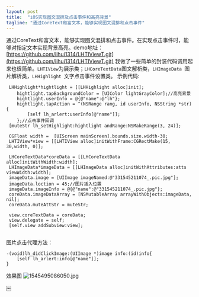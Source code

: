 ```yaml
---
layout: post
title:  "iOS实现图文混排及点击事件和高亮背景"
tagline: "通过CoreText和富文本，能够实现图文混排和点击事件"
---
```

通过CoreText和富文本，能够实现图文混排和点击事件。在实现点击事件时，能够对指定文本实现背景高亮。demo地址：[https://github.com/lihui1314/LHTIViewT.git](https://github.com/lihui1314/LHTIViewT.git)
我做了一些简单的封装代码调用起来也很简单。`LHTIView`为展示类；`LHCoreTextData`图文解析类，`LHImageData `图片解析类，`LHHighlight `文字点击事件设置类。
示例代码:
```
 LHHighlight*hightlight = [[LHHighlight alloc]init];
    hightlight.tapBackgroundColor = [UIColor lightGrayColor];//高亮背景
    hightlight.userInfo = @{@"name":@"lh"};
    hightlight.tapAction = ^(NSRange rang, id userInfo, NSString *str) {
        [self lh_arlert:userInfo[@"name"]];
    };//点击事件回调
 [muteStr lh_setHighlight:hightlight andRange:NSMakeRange(3, 24)];

 CGFloat width =  [UIScreen mainScreen].bounds.size.width-30;
 LHTIView*view = [[LHTIView alloc]initWithFrame:CGRectMake(15, 30,width, 0)];

 LHCoreTextData*coreData = [[LHCoreTextData alloc]initWithWidth:width];
 LHImageData*imageData = [[LHImageData alloc]initWithAttributes:atts viewWidth:width];
 imageData.image = [UIImage imageNamed:@"331545211074_.pic.jpg"];
 imageData.loction = 45;//图片插入位置
 imageData.imageInfo = @{@"name":@"331545211074_.pic.jpg"};
 coreData.imageDataArray = [NSMutableArray arrayWithObjects:imageData, nil];
 coreData.muteAttStr = muteStr;

 view.coreTextData = coreData;
 view.delegate = self;
 [self.view addSubview:view];
   
```
图片点击代理方法：
```
-(void)lh_didClickImage:(UIImage *)image info:(id)info{
    [self lh_arlert:info[@"name"]];
}
```
效果图
![1545495086050.jpg](https://upload-images.jianshu.io/upload_images/1629782-8f8ff6cc0431f590.jpg?imageMogr2/auto-orient/strip%7CimageView2/2/w/1240)

￼
